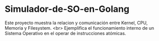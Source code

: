 # Simulador-de-SO-en-Golang
Este proyecto muestra la relacion y comunicación entre Kernel, CPU, Memoria y Filesystem. &lt;br> Ejemplifica el funcionamiento interno de un Sistema Operativo en el operar de instrucciones atómicas. 
